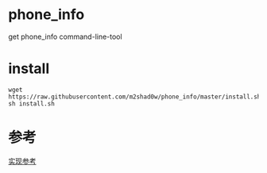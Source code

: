 # phone_info
get phone_info command-line-tool

# install

```
wget https://raw.githubusercontent.com/m2shad0w/phone_info/master/install.sh
sh install.sh
```
# 参考

[实现参考](https://github.com/ls0f/phone/blob/master/phone/phone.py)

